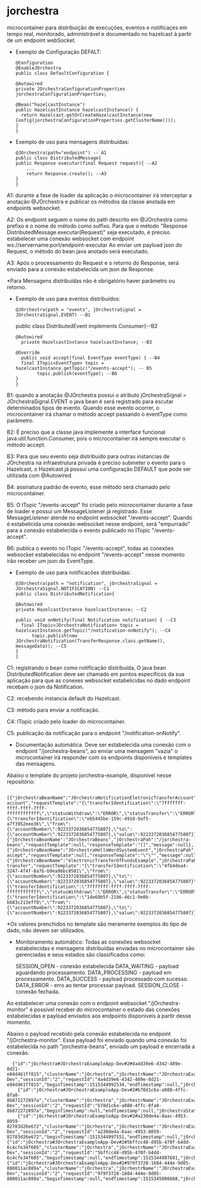# jorchestra
microcontainer para distribuição de execuções, eventos e notificaçes em tempo real, monitorado, administrável e documentado no hazelcast à partir de um endpoint webSocket.

  - Exemplo de Configuração DEFALT:
  
    	@Configuration
    	@EnableJOrchestra
    	public class DefaultConfiguration {
	
	    @Autowired
	    private JOrchestraConfigurationProperties jorchestraConfigurationProperties;
	
	    @Bean("hazelcastInstance")
	    public HazelcastInstance hazelcastInstance() {
	      return Hazelcast.getOrCreateHazelcastInstance(new Config(jorchestraConfigurationProperties.getClusterName()));
	    }
    	}

  - Exemplo de uso para mensagens distribuídas:
  
    	@JOrchestra(path="endpoint") -- A1
    	public class DistributedMessage{
	    public Response executar(final Request request){ --A2
	        ...
	        return Response.create(); --A3
	    }
    	}
    
   A1: durante a fase de loader da aplicação o microcontainer irá interceptar a anotação @JOrchestra e publicar os métodos da classe anotada em endpoints websocket.

   A2: Os endpoint seguem o nome do path descrito em @JOrchestra como prefixo e o nome do método como sulfixo.
       Para que o método "Response DistributedMessage.executar(Request)" seja executado, é preciso estabelecer uma conexão websocket com  endpoint ws://servername:port/endpoint-executar
       Ao enviar um payload json do Request, o método do bean java anotado será executado.
   
   A3: Após o processamento do Request e o retorno do Response, será enviado para a conexão estabelecida um json de Response.

*Para Mensagens distribuídas não é obrigatório haver parâmetro ou retorno. 


  - Exemplo de uso para eventos distribuídos:
  
    	@JOrchestra(path = "events", jOrchestraSignal = JOrchestraSignal.EVENT) --B1
  	  public class DistributedEvent implements Consumer<EventType>{--B2
	    
	    @Autowired
		  private HazelcastInstance hazelcastInstance; --B3
	    
	    @Override
		  public void accept(final EventType eventType) { --B4
	      final ITopic<EventType> topic = hazelcastInstance.getTopic("/events-accept"); -- B5
				topic.publish(eventType); --B6
	    }
    	}
  
  B1: quando a anotação @JOrchestra possui o atributo jOrchestraSignal = JOrchestraSignal.EVENT o java bean é será registrado para escutar determinados tipos de evento. Quando esse evento ocorrer, o microcontainer irá chamar o método accept passando o eventType como parâmetro.
  
  B2: É preciso que a classe java implemente a interface funcional java.util.function.Consumer, pois o microcontainer irá sempre executar o método accept.
  
  B3: Para que seu evento seja distribuído para outras instancias de JOrchestra na infraestrutura privada é preciso submeter o evento para o Hazelcast, o Hazelcast já possui uma configuração DEFAULT que pode ser utilizada com @Autowired.
  
  B4: assinatura padrão de evento, esse método será chamado pelo microcontainer.
  
  B5: O ITopic "/events-accept" foi criado pelo microcontainer durante a fase de loader e possuí um MessageListener já registrado.
  Esse MessageListener atende no endpoint websocket "/events-accept".
  Quando é estabelicida uma conexão websocket nesse endpoint, será "empurrado" para a conexão estabelecida o evento publicado no ITopic "/events-accept".
  
  B6: publíca o evento no ITopic "/events-accept", todas as conexões websocket estabelecidas no endpoint "/events-accept" nesse momento irão receber um json do EventType.
  
  
  - Exemplo de uso para notificacões distribuídas:
  
    	@JOrchestra(path = "notification", jOrchestraSignal = JOrchestraSignal.NOTIFICATION) --C1
    	public class DistributedNotification{
    
    	@Autowired
		private HazelcastInstance hazelcastInstance; --C2
    
	    public void onNotify(final Notification notification) { --C3
	      final ITopic<JOrchestraNotification> topic = hazelcastInstance.getTopic("/notification-onNotify"); --C4
			  topic.publish(new JOrchestraNotification(TransferResponse.class.getName(), messageData)); --C5
	    }
    	}
  
  C1: registrando o bean como notificação distribuída, O java bean DistributedNotification deve ser chamado em pontos específicos da sua aplicação para que as conexes websocket estabelicidas no dado endpoint recebam o json da Notification.
  
  C2: recebendo instancia default do Hazelcast.
  
  C3: método para enviar a notificação.
  
  C4: ITopic criado pelo loader do microcontainer.
  
  C5: publicação da notificação para o endpoint "/notification-onNotify".
  
  - Documentação automática.
  Deve ser estabelecida uma conexão com o endpoint "/jorchestra-beans", ao enviar uma mensagem "vazia" o microcontainer irá responder com os endpoints disponiveis e templates das mensagens.
  
  Abaixo o template do projeto jorchestra-example, disponível nesse repositório:
  
	  [{"jOrchestraBeanName":"JOrchestraNotificationEletronicTransferAccount","jOrchestraPah":"/notification-account","requestTemplate":"{\"transferIdentification\":\"7fffffff-ffff-ffff-7fff-ffffffffffff\",\"statusWithdraw\":\"ERROR\",\"statusTransfer\":\"ERROR\",\"transferRequest\":{\"transferIdentification\":\"eb5445be-159c-4918-9af5-a7f3952eee36\",\"from\":{\"accountNumber\":9223372036854775807},\"to\":{\"accountNumber\":9223372036854775807},\"value\":9223372036854775807}}","responseTemplate":"\"ERROR\"","message":null},{"jOrchestraBeanName":"JOrchestraBeans","jOrchestraPah":"/jorchestra-beans","requestTemplate":null,"responseTemplate":"[]","message":null},{"jOrchestraBeanName":"JOrchestraHelloWordSystemEvent","jOrchestraPah":"/events-accept","requestTemplate":null,"responseTemplate":"\"\"","message":null},{"jOrchestraBeanName":"electronicTransferOfFundsExample","jOrchestraPah":"/account-transfer","requestTemplate":"{\"transferIdentification\":\"4fb4dea4-3247-4f4f-8a7b-b9ea96bc8501\",\"from\":{\"accountNumber\":9223372036854775807},\"to\":{\"accountNumber\":9223372036854775807},\"value\":9223372036854775807}","responseTemplate":"{\"transferIdentification\":\"7fffffff-ffff-ffff-7fff-ffffffffffff\",\"statusWithdraw\":\"ERROR\",\"statusTransfer\":\"ERROR\",\"transferRequest\":{\"transferIdentification\":\"14e69b5f-2196-46c1-9e0b-bb83c213eff8\",\"from\":{\"accountNumber\":9223372036854775807},\"to\":{\"accountNumber\":9223372036854775807},\"value\":9223372036854775807}}","message":null}]
  
  *Os valores prenchidos no template são meramente exemplos do tipo de dado, não devem ser utilizados.
  
  - Monitoramento automático:
  Todas as conexões websocket estabelecidas e mensagens distribuídas enviadas no microcontainer são gerenciadas e seus estados são classificados como:
    
    SESSION_OPEN - conexão estabelecida
    DATA_WAITING - payload aguardando processamento.
    DATA_PROCESSING - payload em processamento.
    DATA_SUCCESS - payload processado com sucesso.
    DATA_ERROR - erro ao tentar processar payload.
    SESSION_CLOSE - conexão fechada.
    
  Ao estabelecer uma conexão com o endpoint websocket "/jOrchestra-monitor" é possivel receber do microcontainer o estado das conexões estabelecidas e payload enviados aos endpoints disponíveis à partir desse momento.
  
  Abaixo o payload recebido pela conexão estabelecida no endpoint "/jOrchestra-monitor".
  Esse payload foi enviado quando uma conexão foi estabelecida no path "jorchestra-beans", enviado um payload e encerrada a conexão.
  
	  {"id":"jOcrhestra#JOrchestraExampleApp-Dev#2#4a4d39e6-4342-489e-8d21-e04d461ff815","clusterName":"jOcrhestra","jOcrhestrName":"JOrchestraExampleApp-Dev","sessionId":"2","requestId":"4a4d39e6-4342-489e-8d21-e04d461ff815","beginTimestamp":1515344992534,"endTimestamp":null,"jOrchestraState":"SESSION_OPEN","payload":null}
    	{"id":"jOcrhestra#JOrchestraExampleApp-Dev#2#b78d1c6a-a080-4ffc-8fa8-8b872272897a","clusterName":"jOcrhestra","jOcrhestrName":"JOrchestraExampleApp-Dev","sessionId":"2","requestId":"b78d1c6a-a080-4ffc-8fa8-8b872272897a","beginTimestamp":null,"endTimestamp":null,"jOrchestraState":"DATA_WAITING","payload":""}
    	{"id":"jOcrhestra#JOrchestraExampleApp-Dev#2#a230de4a-8aac-4953-8059-82783d26e672","clusterName":"jOcrhestra","jOcrhestrName":"JOrchestraExampleApp-Dev","sessionId":"2","requestId":"a230de4a-8aac-4953-8059-82783d26e672","beginTimestamp":1515344997551,"endTimestamp":null,"jOrchestraState":"DATA_PROCESSING","payload":""}
  	{"id":"jOcrhestra#JOrchestraExampleApp-Dev#2#5bffcc48-d95b-470f-b4dd-6c4cfe34f605","clusterName":"jOcrhestra","jOcrhestrName":"JOrchestraExampleApp-Dev","sessionId":"2","requestId":"5bffcc48-d95b-470f-b4dd-6c4cfe34f605","beginTimestamp":null,"endTimestamp":1515344997691,"jOrchestraState":"DATA_SUCCESS","payload":""}
  	{"id":"jOcrhestra#JOrchestraExampleApp-Dev#2#979f3728-1684-444e-9d05-880011ac889a","clusterName":"jOcrhestra","jOcrhestrName":"JOrchestraExampleApp-Dev","sessionId":"2","requestId":"979f3728-1684-444e-9d05-880011ac889a","beginTimestamp":null,"endTimestamp":1515345000688,"jOrchestraState":"SESSION_CLOSE","payload":null}
